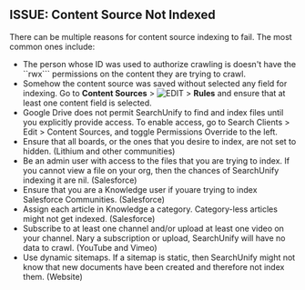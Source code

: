 ## ISSUE: Content Source Not Indexed 
There can be multiple reasons for content source indexing to fail. The most common ones include:  

- The person whose ID was used to authorize crawling is doesn't have the ``rwx``` permissions on the content they are trying to crawl.
- Somehow the content source was saved without selected any field for indexing. Go to **Content Sources** > ![EDIT](https://docs.searchunify.com/Content/Resources-Mamba20/Images/Icons/edit-tuning.png) > **Rules** and ensure that at least one content field is selected.
- Google Drive does not permit SearchUnify to find and index files until you explicitly provide access. To enable access, go to Search Clients > Edit > Content Sources, and toggle Permissions Override to the left.
- Ensure that all boards, or the ones that you desire to index, are not set to hidden. (Lithium and other communities)
- Be an admin user with access to the files that you are trying to index. If you cannot view a file on your org, then the chances of SearchUnify indexing it are nil. (Salesforce)
- Ensure that you are a Knowledge user if youare trying to index Salesforce Communities. (Salesforce)
- Assign each article in Knowledge a category. Category-less articles might not get indexed. (Salesforce)
- Subscribe to at least one channel and/or upload at least one video on your channel. Nary a subscription or upload, SearchUnify will have no data to crawl. (YouTube and Vimeo)
- Use dynamic sitemaps. If a sitemap is static, then SearchUnify might not know that new documents have been created and therefore not index them. (Website)
